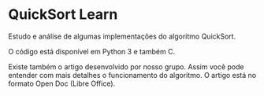 # QuickSort Learn

Estudo e análise de algumas implementações do algoritmo QuickSort.

O código está disponível em Python 3 e também C.

Existe também o artigo desenvolvido por nosso grupo. Assim você pode entender com mais detalhes o funcionamento do algoritmo. O artigo está no formato Open Doc (Libre Office).